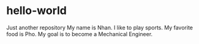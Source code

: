 # hello-world
Just another repository
My name is Nhan. I like to play sports. My favorite food is Pho.
My goal is to become a Mechanical Engineer.
